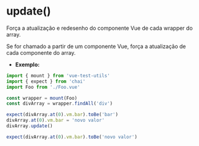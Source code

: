 # update()

Força a atualização e redesenho do componente Vue de cada wrapper do array.

Se for chamado a partir de um componente Vue, força a atualização de cada componente do array.

- **Exemplo:**

```js
import { mount } from 'vue-test-utils'
import { expect } from 'chai'
import Foo from './Foo.vue'

const wrapper = mount(Foo)
const divArray = wrapper.findAll('div')

expect(divArray.at(0).vm.bar).toBe('bar')
divArray.at(0).vm.bar = 'novo valor'
divArray.update()

expect(divArray.at(0).vm.bar).toBe('novo valor')
```
